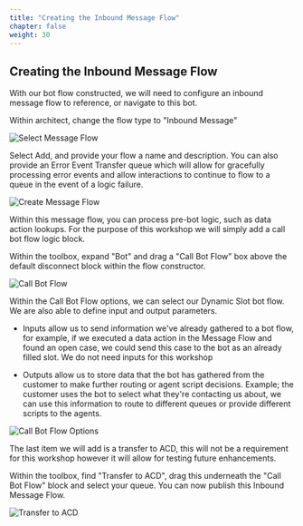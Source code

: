 ```yaml
---
title: "Creating the Inbound Message Flow"
chapter: false
weight: 30
---
```


## Creating the Inbound Message Flow

With our bot flow constructed, we will need to configure an inbound message flow to reference, or navigate to this bot.

Within architect, change the flow type to "Inbound Message"

![Select Message Flow](/images/messageflowselect.jpg)

Select Add, and provide your flow a name and description. You can also provide an Error Event Transfer queue which will allow for gracefully processing error events and allow interactions to continue to flow to a queue in the event of a logic failure.

![Create Message Flow](/images/messageflowcreate.jpg)

Within this message flow, you can process pre-bot logic, such as data action lookups. For the purpose of this workshop we will simply add a call bot flow logic block.

Within the toolbox, expand "Bot" and drag a "Call Bot Flow" box above the default disconnect block within the flow constructor.

![Call Bot Flow](/images/messageflowbot.jpg)

Within the Call Bot Flow options, we can select our Dynamic Slot bot flow. We are also able to define input and output parameters.

  * Inputs allow us to send information we've already gathered to a bot flow, for example, if we executed a data action in the Message Flow and found an open case, we could send this case to the bot as an already filled slot. We do not need inputs for this workshop

  * Outputs allow us to store data that the bot has gathered from the customer to make further routing or agent script decisions. Example; the customer uses the bot to select what they're contacting us about, we can use this information to route to different queues or provide different scripts to the agents.

![Call Bot Flow Options](/images/messageflowbotoptions.jpg)

The last item we will add is a transfer to ACD, this will not be a requirement for this workshop however it will allow for testing future enhancements.

Within the toolbox, find "Transfer to ACD", drag this underneath the "Call Bot Flow" block and select your queue. You can now publish this Inbound Message Flow.

![Transfer to ACD](/images/messageflowacd.jpg)